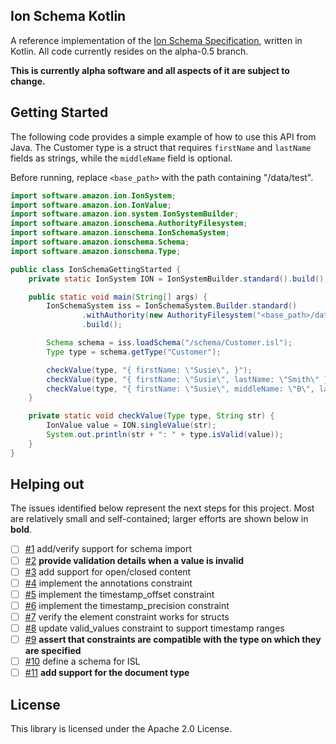## Ion Schema Kotlin

A reference implementation of the [Ion Schema Specification](https://amzn.github.io/ion-schema/docs/spec.html),
written in Kotlin.  All code currently resides on the alpha-0.5 branch.

**This is currently alpha software and all aspects of it are subject
to change.**

## Getting Started

The following code provides a simple example of how to use this
API from Java. The Customer type is a struct that requires
`firstName` and `lastName` fields as strings, while the
`middleName` field is optional.

Before running, replace `<base_path>` with the path containing
"/data/test".

```java
import software.amazon.ion.IonSystem;
import software.amazon.ion.IonValue;
import software.amazon.ion.system.IonSystemBuilder;
import software.amazon.ionschema.AuthorityFilesystem;
import software.amazon.ionschema.IonSchemaSystem;
import software.amazon.ionschema.Schema;
import software.amazon.ionschema.Type;

public class IonSchemaGettingStarted {
    private static IonSystem ION = IonSystemBuilder.standard().build();

    public static void main(String[] args) {
        IonSchemaSystem iss = IonSchemaSystem.Builder.standard()
                .withAuthority(new AuthorityFilesystem("<base_path>/data/test"))
                .build();

        Schema schema = iss.loadSchema("/schema/Customer.isl");
        Type type = schema.getType("Customer");

        checkValue(type, "{ firstName: \"Susie\", }");
        checkValue(type, "{ firstName: \"Susie\", lastName: \"Smith\" }");
        checkValue(type, "{ firstName: \"Susie\", middleName: \"B\", lastName: \"Smith\" }");
    }

    private static void checkValue(Type type, String str) {
        IonValue value = ION.singleValue(str);
        System.out.println(str + ": " + type.isValid(value));
    }
}
```

## Helping out

The issues identified below represent the next steps for this project.
Most are relatively small and self-contained;  larger efforts are
shown below in **bold**.

- [ ] [#1](https://github.com/amzn/ion-schema-kotlin/issues/1) add/verify support for schema import
- [ ] [#2](https://github.com/amzn/ion-schema-kotlin/issues/2) **provide validation details when a value is invalid**
- [ ] [#3](https://github.com/amzn/ion-schema-kotlin/issues/3) add support for open/closed content
- [ ] [#4](https://github.com/amzn/ion-schema-kotlin/issues/4) implement the annotations constraint
- [ ] [#5](https://github.com/amzn/ion-schema-kotlin/issues/5) implement the timestamp_offset constraint
- [ ] [#6](https://github.com/amzn/ion-schema-kotlin/issues/6) implement the timestamp_precision constraint
- [ ] [#7](https://github.com/amzn/ion-schema-kotlin/issues/7) verify the element constraint works for structs
- [ ] [#8](https://github.com/amzn/ion-schema-kotlin/issues/8) update valid_values constraint to support timestamp ranges
- [ ] [#9](https://github.com/amzn/ion-schema-kotlin/issues/9) **assert that constraints are compatible with the type on which they are specified**
- [ ] [#10](https://github.com/amzn/ion-schema-kotlin/issues/10) define a schema for ISL
- [ ] [#11](https://github.com/amzn/ion-schema-kotlin/issues/11) **add support for the document type**

## License

This library is licensed under the Apache 2.0 License. 
